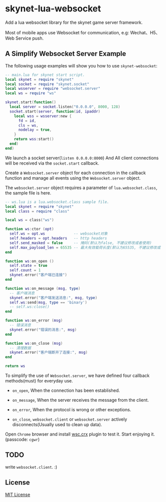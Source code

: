 # skynet-lua-websocket

  Add a lua websocket library for the skynet game server framework.

  Most of mobile apps use Websocket for communication, e.g: Wechat、H5、Web Service push.

## A Simplify Websocket Server Example

  The following usage examples will show you how to use `skynet-websocket`:

```lua
-- main.lua for skynet start script.
local skynet = require "skynet"
local socket = require "skynet.socket"
local wsserver = require "websocket.server"
local ws = require "ws"

skynet.start(function()
  local server = socket.listen("0.0.0.0", 8000, 128)
  socket.start(server, function(id, ipaddr)
    local wss = wsserver:new {
      fd = id,
      cls = ws,
      nodelay = true,
    }
    return wss:start()
  end)
end)
```

  We launch a socket server(`listen 0.0.0.0:8000`) And All client connections will be received via the `socket.start` callback.

  Create a `Websocket.server` object for each connection in the callback function and manage all events using the `Websocket.server` object.

  The `websocket.server` object requires a parameter of `lua.websocket.class`, the sample file is here.

```lua
-- ws.lua is a lua.websocket.class sample file.
local skynet = require "skynet"
local class = require "class"

local ws = class("ws")

function ws:ctor (opt)
  self.ws = opt.ws             -- websocket对象
  self.headers = opt.headers   -- http headers
  self.send_masked = false     -- 掩码(默认为false, 不建议修改或者使用)
  self.max_payload_len = 65535 -- 最大有效载荷长度(默认为65535, 不建议修改或者使用)
end

function ws:on_open ()
  self.state = true
  self.count = 1
  skynet.error("客户端已连接")
end

function ws:on_message (msg, type)
  -- 客户端消息
  skynet.error("客户端发送消息:", msg, type)
  self.ws:send(msg, type == 'binary')
  -- self.ws:close()
end

function ws:on_error (msg)
  -- 错误消息
  skynet.error("错误的消息:", msg)
end

function ws:on_close (msg)
  -- 清理数据
  skynet.error("客户端断开了连接:", msg)
end

return ws
```

  To simplify the use of `Websocket.server`, we have defined four callback methods(must) for everyday use.

  * `on_open`, When the connection has been established.

  * `on_message`, When the server receives the message from the client.

  * `on_error`, When the protocol is wrong or other exceptions.

  * `on_close`, `websocket.client` or `websocket.server` actively disconnects(Usually used to clean up data).

  Open `Chrome` browser and install [wsc.crx](https://pan.baidu.com/s/1swXr_L3cl4xU6JIiRW6YYQ) plugin to test it. Start enjoying it. (passcode: `cgwr`)

## TODO

  write `websocket.client`. :)

## License

  [MIT License](https://github.com/CandyMi/skynet-lua-websocket/blob/master/LICENSE)

